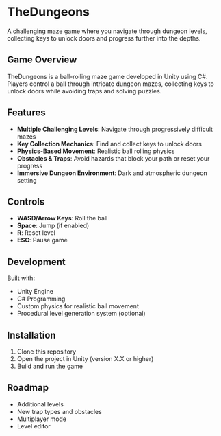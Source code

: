 # TheDungeons

A challenging maze game where you navigate through dungeon levels, collecting keys to unlock doors and progress further into the depths.

## Game Overview

TheDungeons is a ball-rolling maze game developed in Unity using C#. Players control a ball through intricate dungeon mazes, collecting keys to unlock doors while avoiding traps and solving puzzles.

## Features

- **Multiple Challenging Levels**: Navigate through progressively difficult mazes
- **Key Collection Mechanics**: Find and collect keys to unlock doors
- **Physics-Based Movement**: Realistic ball rolling physics
- **Obstacles & Traps**: Avoid hazards that block your path or reset your progress
- **Immersive Dungeon Environment**: Dark and atmospheric dungeon setting

## Controls

- **WASD/Arrow Keys**: Roll the ball
- **Space**: Jump (if enabled)
- **R**: Reset level
- **ESC**: Pause game

## Development

Built with:
- Unity Engine
- C# Programming
- Custom physics for realistic ball movement
- Procedural level generation system (optional)

## Installation

1. Clone this repository
2. Open the project in Unity (version X.X or higher)
3. Build and run the game

## Roadmap

- Additional levels
- New trap types and obstacles
- Multiplayer mode
- Level editor

